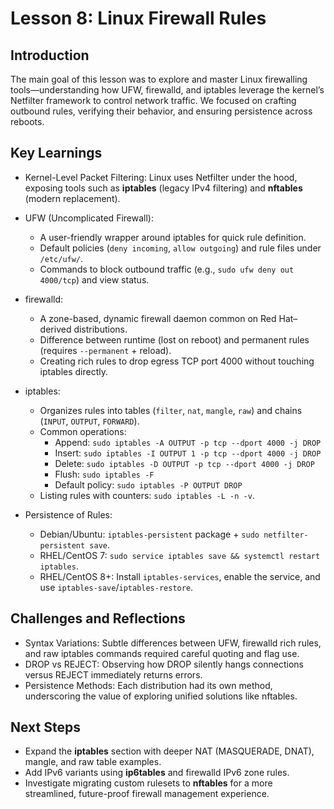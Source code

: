 # Lesson 8: Linux Firewall Rules

## Introduction

The main goal of this lesson was to explore and master Linux firewalling tools—understanding how UFW, firewalld, and iptables leverage the kernel’s Netfilter framework to control network traffic. We focused on crafting outbound rules, verifying their behavior, and ensuring persistence across reboots.

## Key Learnings

- Kernel-Level Packet Filtering: Linux uses Netfilter under the hood, exposing tools such as **iptables** (legacy IPv4 filtering) and **nftables** (modern replacement).

- UFW (Uncomplicated Firewall):
  - A user-friendly wrapper around iptables for quick rule definition.
  - Default policies (`deny incoming`, `allow outgoing`) and rule files under `/etc/ufw/`.
  - Commands to block outbound traffic (e.g., `sudo ufw deny out 4000/tcp`) and view status.

- firewalld:
  - A zone-based, dynamic firewall daemon common on Red Hat–derived distributions.
  - Difference between runtime (lost on reboot) and permanent rules (requires `--permanent` + reload).
  - Creating rich rules to drop egress TCP port 4000 without touching iptables directly.

- iptables:
  - Organizes rules into tables (`filter`, `nat`, `mangle`, `raw`) and chains (`INPUT`, `OUTPUT`, `FORWARD`).
  - Common operations:
    - Append: `sudo iptables -A OUTPUT -p tcp --dport 4000 -j DROP`
    - Insert: `sudo iptables -I OUTPUT 1 -p tcp --dport 4000 -j DROP`
    - Delete: `sudo iptables -D OUTPUT -p tcp --dport 4000 -j DROP`
    - Flush: `sudo iptables -F`
    - Default policy: `sudo iptables -P OUTPUT DROP`
  - Listing rules with counters: `sudo iptables -L -n -v`.

- Persistence of Rules:
  - Debian/Ubuntu: `iptables-persistent` package + `sudo netfilter-persistent save`.
  - RHEL/CentOS 7: `sudo service iptables save && systemctl restart iptables`.
  - RHEL/CentOS 8+: Install `iptables-services`, enable the service, and use `iptables-save`/`iptables-restore`.

## Challenges and Reflections

- Syntax Variations: Subtle differences between UFW, firewalld rich rules, and raw iptables commands required careful quoting and flag use.
- DROP vs REJECT: Observing how DROP silently hangs connections versus REJECT immediately returns errors.
- Persistence Methods: Each distribution had its own method, underscoring the value of exploring unified solutions like nftables.

## Next Steps

- Expand the **iptables** section with deeper NAT (MASQUERADE, DNAT), mangle, and raw table examples.
- Add IPv6 variants using **ip6tables** and firewalld IPv6 zone rules.
- Investigate migrating custom rulesets to **nftables** for a more streamlined, future-proof firewall management experience.

